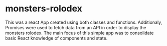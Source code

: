 # monsters-rolodex

This was a react App created using both classes and functions. 
Additionaly, Promises were used to fetch data from an API in order to display the monsters rolodex.
The main focus of this simple app was to consolidate basic React knowledge of components and state.
